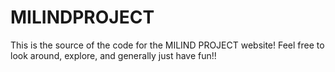 # MILINDPROJECT
This is the source of the code for the MILIND PROJECT website! Feel free to look around, explore, and generally just have fun!!
